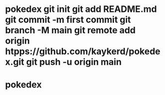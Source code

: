 # pokedex git init git add README.md git commit -m first commit git branch -M main git remote add origin htpps://github.com/kaykerd/pokedex.git git push -u origin main
# pokedex
